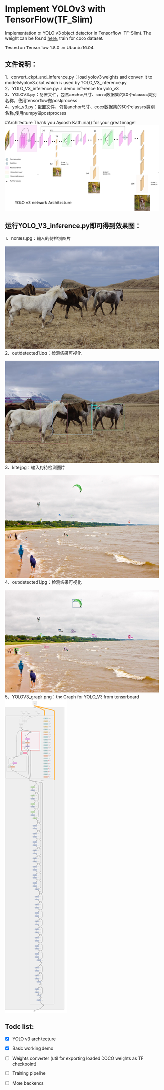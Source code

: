 # Implement YOLOv3 with TensorFlow(TF_Slim)

Implementation of YOLO v3 object detector in Tensorflow (TF-Slim). The weight can be found [here](https://pjreddie.com/media/files/yolov3.weights), train for coco dataset.

Tested on Tensorflow 1.8.0 on Ubuntu 16.04.


## 文件说明：<br>
1、convert_ckpt_and_inference.py：load yolov3.weights and convert it to models/yolov3.ckpt which is used by YOLO_V3_inference.py <br>
2、YOLO_V3_inference.py: a demo inference for yolo_v3<br>
3、YOLOV3.py：配置文件，包含anchor尺寸、coco数据集的80个classes类别名称，使用tensorflow做postprocess<br>
4、yolo_v3.py：配置文件，包含anchor尺寸、coco数据集的80个classes类别名称,使用numpy做postprocess<br>

#Architecture
Thank you Ayoosh Kathuria() for your great image!
![image](Architecture.png)<br>


## 运行YOLO_V3_inference.py即可得到效果图：<br>
1、horses.jpg：输入的待检测图片<br><br>
![image](images/horses.jpg)<br>
2、out/detected1.jpg：检测结果可视化<br><br>
![image](out/detected1.jpg)<br>
3、kite.jpg：输入的待检测图片<br><br>
![image](images/kite.jpg)<br>
4、out/detected1.jpg：检测结果可视化<br><br>
![image](out/detected2.jpg)<br>
5、YOLOV3_graph.png：the Graph for YOLO_V3 from tensorboard
![image](YOLOV3_graph.png)<br>

## Todo list:
- [x] YOLO v3 architecture
- [x] Basic working demo
- [ ] Weights converter (util for exporting loaded COCO weights as TF checkpoint)
- [ ] Training pipeline
- [ ] More backends


